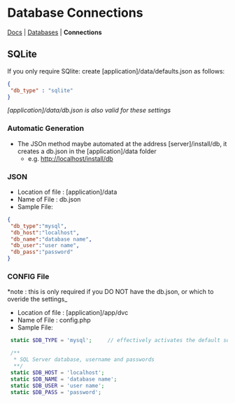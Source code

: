 # Database Connections

[Docs](/docs/) | [Databases](/docs/database) | **Connections**

## SQLite

If you only require SQlite:
create [application]/data/defaults.json as follows:

```json
{
 "db_type" : "sqlite"
}
```

_[application]/data/db.json is also valid for these settings_

### Automatic Generation

- The JSOn method maybe automated at the address [server]/install/db, it creates a db.json in the [application]/data folder
  - e.g. <http://localhost/install/db>

### JSON

- Location of file : [application]/data
- Name of File : db.json
- Sample File:

```json
{
 "db_type":"mysql",
 "db_host":"localhost",
 "db_name":"database name",
 "db_user":"user name",
 "db_pass":"password"
}
```

### CONFIG File

*note : this is only required if you DO NOT have the db.json, or which to overide the settings_

- Location of file : [application]/app/dvc
- Name of File : config.php
- Sample File:

```php
 static $DB_TYPE = 'mysql';     // effectively activates the default sql system

 /**
  * SQL Server database, username and passwords
  **/
 static $DB_HOST = 'localhost';
 static $DB_NAME = 'database name';
 static $DB_USER = 'user name';
 static $DB_PASS = 'password';
```
